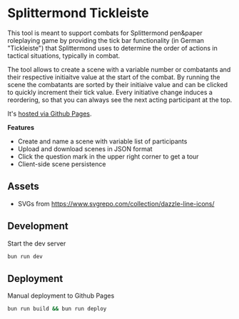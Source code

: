 # Splittermond Tickleiste

This tool is meant to support combats for Splittermond pen&paper roleplaying game by providing the tick bar functionality (in German "Tickleiste") that Splittermond uses to determine the order of actions in tactical situations, typically in combat.

The tool allows to create a scene with a variable number or combatants and their respective initiaitve value at the start of the combat. By running the scene the combatants are sorted by their initiaive value and can be clicked to quickly increment their tick value. Every initiative change induces a reordering, so that you can always see the next acting participant at the top.

It's [hosted via  Github Pages](tklic.de/splittermond-tickleiste).

**Features**
* Create and name a scene with variable list of participants
* Upload and download scenes in JSON format
* Click the question mark in the upper right corner to get a tour
* Client-side scene persistence


## Assets

* SVGs from https://www.svgrepo.com/collection/dazzle-line-icons/

## Development

Start the dev server
```bash
bun run dev
```

## Deployment

Manual deployment to Github Pages
```bash
bun run build && bun run deploy
```
